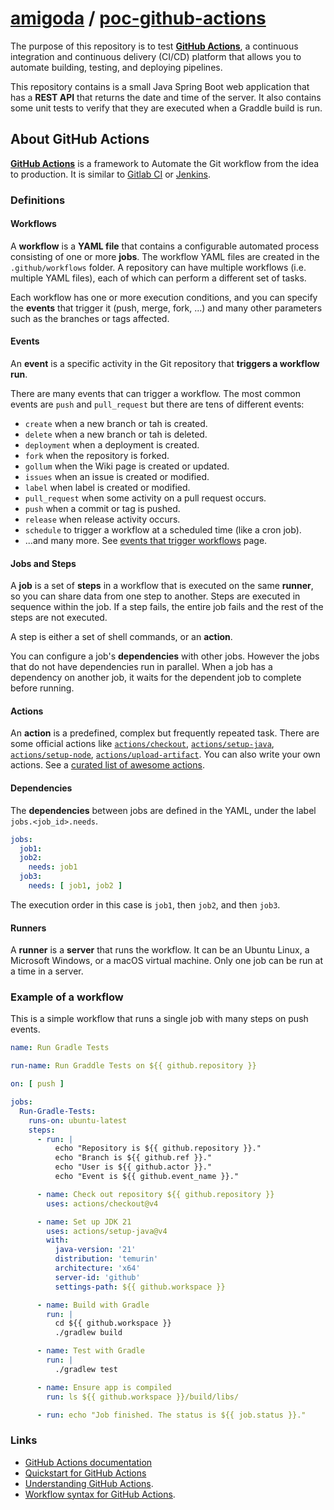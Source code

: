 # [amigoda](https://github.com/amigoda) / [poc-github-actions](https://github.com/amigoda/poc-github-actions)

The purpose of this repository is to test [**GitHub Actions**](https://github.com/features/actions),
a continuous integration and continuous delivery (CI/CD) platform that allows you to automate building, testing,
and deploying pipelines.

This repository contains is a small Java Spring Boot web application that has a **REST API** that returns the
date and time of the server. It also contains some unit tests to verify that they are executed when a Graddle build
is run.


## About GitHub Actions

[**GitHub Actions**](https://github.com/features/actions) is a framework to Automate the Git workflow
from the idea to production. It is similar to
[Gitlab CI](https://docs.gitlab.com/ee/ci/) or
[Jenkins](https://www.jenkins.io/).

### Definitions

#### Workflows

A **workflow** is a **YAML file** that contains a configurable automated process consisting of one or more **jobs**.
The workflow YAML files are created in the `.github/workflows` folder.
A repository can have multiple workflows (i.e. multiple YAML files), each of which can perform a different set of tasks.

Each workflow has one or more execution conditions, and you can specify the **events** that trigger it
(push, merge, fork, ...) and many other parameters such as the branches or tags affected.

#### Events

An **event** is a specific activity in the Git repository that **triggers a workflow run**.

There are many events that can trigger a workflow.
The most common events are `push` and `pull_request` but there are tens of different events:
* `create` when a new branch or tah is created.
* `delete` when a new branch or tah is deleted.
* `deployment` when a deployment is created.
* `fork` when the repository is forked.
* `gollum` when the Wiki page is created or updated.
* `issues` when an issue is created or modified.
* `label` when label is created or modified.
* `pull_request` when some activity on a pull request occurs.
* `push` when a commit or tag is pushed.
* `release` when release activity occurs.
* `schedule` to trigger a workflow at a scheduled time (like a cron job).
* ...and many more. See [events that trigger workflows](https://docs.github.com/en/actions/writing-workflows/choosing-when-your-workflow-runs/events-that-trigger-workflows) page.

#### Jobs and Steps

A **job** is a set of **steps** in a workflow that is executed on the same **runner**,
so you can share data from one step to another.
Steps are executed in sequence within the job.
If a step fails, the entire job fails and the rest of the steps are not executed.

A step is either a set of shell commands, or an **action**.

You can configure a job's **dependencies** with other jobs.
However the jobs that do not have dependencies run in parallel.
When a job has a dependency on another job,
it waits for the dependent job to complete before running.

#### Actions

An **action** is a predefined, complex but frequently repeated task.
There are some official actions like
[`actions/checkout`](https://github.com/actions/checkout),
[`actions/setup-java`](https://github.com/actions/setup-java),
[`actions/setup-node`](https://github.com/actions/setup-node),
[`actions/upload-artifact`](https://github.com/actions/upload-artifact).
You can also write your own actions.
See a [curated list of awesome actions](https://github.com/sdras/awesome-actions?tab=readme-ov-file).


#### Dependencies

The **dependencies** between jobs are defined in the YAML, under the label `jobs.<job_id>.needs`.

```yaml
jobs:
  job1:
  job2:
    needs: job1
  job3:
    needs: [ job1, job2 ]
```

The execution order in this case is `job1`, then `job2`, and then `job3`.

#### Runners

A **runner** is a **server** that runs the workflow.
It can be an Ubuntu Linux, a Microsoft Windows, or a macOS virtual machine.
Only one job can be run at a time in a server.

### Example of a workflow

This is a simple workflow that runs a single job with many steps on push events.

```yaml
name: Run Gradle Tests

run-name: Run Graddle Tests on ${{ github.repository }}

on: [ push ]

jobs:
  Run-Gradle-Tests:
    runs-on: ubuntu-latest
    steps:
      - run: |
          echo "Repository is ${{ github.repository }}."
          echo "Branch is ${{ github.ref }}."
          echo "User is ${{ github.actor }}."
          echo "Event is ${{ github.event_name }}."

      - name: Check out repository ${{ github.repository }}
        uses: actions/checkout@v4

      - name: Set up JDK 21
        uses: actions/setup-java@v4
        with:
          java-version: '21'
          distribution: 'temurin'
          architecture: 'x64'
          server-id: 'github'
          settings-path: ${{ github.workspace }}

      - name: Build with Gradle
        run: |
          cd ${{ github.workspace }}
          ./gradlew build

      - name: Test with Gradle
        run: |
          ./gradlew test

      - name: Ensure app is compiled
        run: ls ${{ github.workspace }}/build/libs/

      - run: echo "Job finished. The status is ${{ job.status }}."
```

### Links

* [GitHub Actions documentation](https://docs.github.com/en/actions)
* [Quickstart for GitHub Actions](https://docs.github.com/en/actions/writing-workflows/quickstart)
* [Understanding GitHub Actions](https://docs.github.com/en/actions/about-github-actions/understanding-github-actions).
* [Workflow syntax for GitHub Actions](https://docs.github.com/en/actions/writing-workflows/workflow-syntax-for-github-actions).

